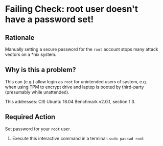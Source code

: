 # Failing Check: root user doesn't have a password set!
## Rationale
Manually setting a secure password for the `root` account stops many attack vectors on a \*nix system.

## Why is this a problem?
This can (e.g.) allow login as `root` for unintended users of system, e.g. when using TPM to encrypt drive and laptop is booted by third-party (presumably while unattended).

This addresses: CIS Ubuntu 18.04 Benchmark v2.0.1, section 1.3.

## Required Action
Set password for your `root` user.
1. Execute this interactive command in a terminal: `sudo passwd root`

